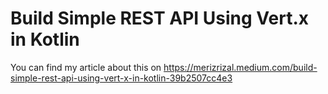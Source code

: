 # Build Simple REST API Using Vert.x in Kotlin

You can find my article about this on https://merizrizal.medium.com/build-simple-rest-api-using-vert-x-in-kotlin-39b2507cc4e3